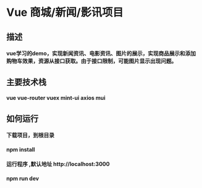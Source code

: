 # Vue 商城/新闻/影讯项目
## 描述
#### vue学习的demo，实现新闻资讯、电影资讯、图片的展示，实现商品展示和添加购物车效果，资源从接口获取。由于接口限制，可能图片显示出现问题。
## 主要技术栈
#### vue vue-router vuex mint-ui axios mui
## 如何运行
#### 下载项目，到根目录  
#### npm install
#### 运行程序 ,默认地址  http://localhost:3000
#### npm run dev
